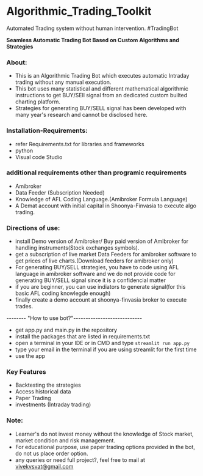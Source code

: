 # Algorithmic_Trading_Toolkit
Automated Trading system without human intervention. #TradingBot


**Seamless Automatic Trading Bot Based on Custom Algorithms and Strategies**

### About: 
- This is an Algorithmic Trading Bot which executes automatic Intraday trading without any manual execution.
- This bot uses many statistical and different mathematical algorithmic instructions to get BUY/SEll signal from an dedicated custom builted charting platform.
- Strategies for generating BUY/SELL signal  has been developed with many year's research and cannot be disclosed here.

### Installation-Requirements:
- refer Requirements.txt for libraries and frameworks
- python 
- Visual code Studio

### additional requirements other than programic requirements
- Amibroker 
- Data Feeder (Subscription Needed)
- Knowledge of AFL Coding Language.(Amibroker Formula Language)
- A Demat account with initial capital in Shoonya-Finvasia to execute algo trading.

### Directions of use:
- install Demo version of Amibroker/ Buy paid version of Amibroker for handling instruments(Stock exchanges symbols).
- get a subscription of live market Data Feeders for amibroker software to get prices of live charts.(Download feeders for amibroker only) 
- For generating BUY/SELL strategies, you have to code using AFL language in amibroker software and we do not provide code for generating BUY/SELL signal since it is a confidencial matter
- if you are beginner, you can use indiators to generate signal(for this basic AFL coding knowlegde enough)
- finally create a demo account at shoonya-finvasia broker to execute trades.
  

-------- "How to use bot?"----------------------------

- get app.py and main.py in the repository
- install the packages that are listed in requirements.txt
- open a terminal in your IDE or in CMD and type ```streamlit run app.py```
- type your email in the terminal if you are using streamlit for the first time
- use the app



### Key Features
* Backtesting the strategies
* Access historical data
* Paper Trading
* investments (Intraday trading)

### Note:
* Learner's do not invest money  without the knowledge of Stock market, market condition and risk management.
* For educational purpose, use paper trading options provided in the bot, do not us place order option.
* any queries or need full project?, feel free to mail at  vivekvsvat@gmail.com

